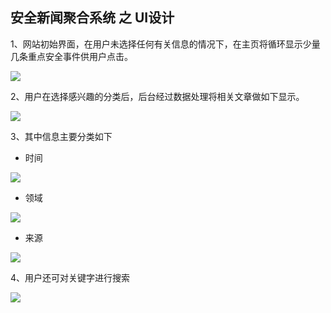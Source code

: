 ## 安全新闻聚合系统 之 UI设计 


1、网站初始界面，在用户未选择任何有关信息的情况下，在主页将循环显示少量几条重点安全事件供用户点击。

![](https://i.imgur.com/PihaqY4.png)


2、用户在选择感兴趣的分类后，后台经过数据处理将相关文章做如下显示。

![](https://i.imgur.com/UnLLVFq.png)

3、其中信息主要分类如下

* 时间

![](https://i.imgur.com/pKYTGO4.png)

* 领域

![](https://i.imgur.com/e3AS7P6.png)

* 来源

![](https://i.imgur.com/UlzqtxS.png)

4、用户还可对关键字进行搜索

![](https://i.imgur.com/1mEcSLj.png)